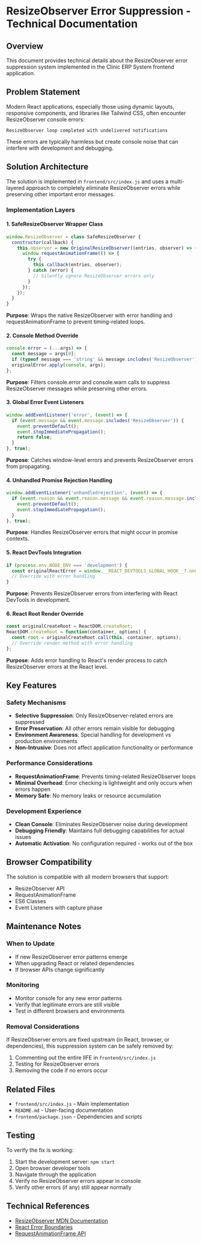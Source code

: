 # ResizeObserver Error Suppression - Technical Documentation

## Overview

This document provides technical details about the ResizeObserver error suppression system implemented in the Clinic ERP System frontend application.

## Problem Statement

Modern React applications, especially those using dynamic layouts, responsive components, and libraries like Tailwind CSS, often encounter ResizeObserver console errors:

```
ResizeObserver loop completed with undelivered notifications
```

These errors are typically harmless but create console noise that can interfere with development and debugging.

## Solution Architecture

The solution is implemented in `frontend/src/index.js` and uses a multi-layered approach to completely eliminate ResizeObserver errors while preserving other important error messages.

### Implementation Layers

#### 1. SafeResizeObserver Wrapper Class
```javascript
window.ResizeObserver = class SafeResizeObserver {
  constructor(callback) {
    this.observer = new OriginalResizeObserver((entries, observer) => {
      window.requestAnimationFrame(() => {
        try {
          this.callback(entries, observer);
        } catch (error) {
          // Silently ignore ResizeObserver errors only
        }
      });
    });
  }
}
```

**Purpose**: Wraps the native ResizeObserver with error handling and requestAnimationFrame to prevent timing-related loops.

#### 2. Console Method Override
```javascript
console.error = (...args) => {
  const message = args[0];
  if (typeof message === 'string' && message.includes('ResizeObserver')) return;
  originalError.apply(console, args);
};
```

**Purpose**: Filters console.error and console.warn calls to suppress ResizeObserver messages while preserving other errors.

#### 3. Global Error Event Listeners
```javascript
window.addEventListener('error', (event) => {
  if (event.message && event.message.includes('ResizeObserver')) {
    event.preventDefault();
    event.stopImmediatePropagation();
    return false;
  }
}, true);
```

**Purpose**: Catches window-level errors and prevents ResizeObserver errors from propagating.

#### 4. Unhandled Promise Rejection Handling
```javascript
window.addEventListener('unhandledrejection', (event) => {
  if (event.reason && event.reason.message && event.reason.message.includes('ResizeObserver')) {
    event.preventDefault();
    event.stopImmediatePropagation();
  }
}, true);
```

**Purpose**: Handles ResizeObserver errors that might occur in promise contexts.

#### 5. React DevTools Integration
```javascript
if (process.env.NODE_ENV === 'development') {
  const originalReactError = window.__REACT_DEVTOOLS_GLOBAL_HOOK__?.onCommitFiberRoot;
  // Override with error handling
}
```

**Purpose**: Prevents ResizeObserver errors from interfering with React DevTools in development.

#### 6. React Root Render Override
```javascript
const originalCreateRoot = ReactDOM.createRoot;
ReactDOM.createRoot = function(container, options) {
  const root = originalCreateRoot.call(this, container, options);
  // Override render method with error handling
};
```

**Purpose**: Adds error handling to React's render process to catch ResizeObserver errors at the React level.

## Key Features

### Safety Mechanisms
- **Selective Suppression**: Only ResizeObserver-related errors are suppressed
- **Error Preservation**: All other errors remain visible for debugging
- **Environment Awareness**: Special handling for development vs production environments
- **Non-Intrusive**: Does not affect application functionality or performance

### Performance Considerations
- **RequestAnimationFrame**: Prevents timing-related ResizeObserver loops
- **Minimal Overhead**: Error checking is lightweight and only occurs when errors happen
- **Memory Safe**: No memory leaks or resource accumulation

### Development Experience
- **Clean Console**: Eliminates ResizeObserver noise during development
- **Debugging Friendly**: Maintains full debugging capabilities for actual issues
- **Automatic Activation**: No configuration required - works out of the box

## Browser Compatibility

The solution is compatible with all modern browsers that support:
- ResizeObserver API
- RequestAnimationFrame
- ES6 Classes
- Event Listeners with capture phase

## Maintenance Notes

### When to Update
- If new ResizeObserver error patterns emerge
- When upgrading React or related dependencies
- If browser APIs change significantly

### Monitoring
- Monitor console for any new error patterns
- Verify that legitimate errors are still visible
- Test in different browsers and environments

### Removal Considerations
If ResizeObserver errors are fixed upstream (in React, browser, or dependencies), this suppression system can be safely removed by:
1. Commenting out the entire IIFE in `frontend/src/index.js`
2. Testing for ResizeObserver errors
3. Removing the code if no errors occur

## Related Files

- `frontend/src/index.js` - Main implementation
- `README.md` - User-facing documentation
- `frontend/package.json` - Dependencies and scripts

## Testing

To verify the fix is working:
1. Start the development server: `npm start`
2. Open browser developer tools
3. Navigate through the application
4. Verify no ResizeObserver errors appear in console
5. Verify other errors (if any) still appear normally

## Technical References

- [ResizeObserver MDN Documentation](https://developer.mozilla.org/en-US/docs/Web/API/ResizeObserver)
- [React Error Boundaries](https://reactjs.org/docs/error-boundaries.html)
- [RequestAnimationFrame API](https://developer.mozilla.org/en-US/docs/Web/API/window/requestAnimationFrame)